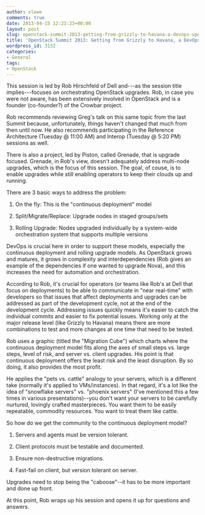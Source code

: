 ```yaml
---
author: slowe
comments: true
date: 2013-04-15 12:23:23+00:00
layout: post
slug: openstack-summit-2013-getting-from-grizzly-to-havana-a-devops-upgrade-pattern
title: 'OpenStack Summit 2013: Getting from Grizzly to Havana, a DevOps Upgrade Pattern'
wordpress_id: 3132
categories:
- General
tags:
- OpenStack
---
```


This session is led by Rob Hirschfeld of Dell and---as the session title implies---focuses on orchestrating OpenStack upgrades. Rob, in case you were not aware, has been extensively involved in OpenStack and is a founder (co-founder?) of the Crowbar project.

Rob recommends reviewing Greg's talk on this same topic from the last Summit because, unfortunately, things haven't changed that much from then until now. He also recommends participating in the Reference Architecture (Tuesday @ 11:00 AM) and Interop (Tuesday @ 5:20 PM) sessions as well.

There is also a project, led by Piston, called Grenade, that is upgrade focused. Grenade, in Rob's view, doesn't adequately address multi-node upgrades, which is the focus of this session. The goal, of couse, is to enable upgrades while still enabling operators to keep their clouds up and running.

There are 3 basic ways to address the problem:

1. On the fly: This is the "continuous deployment" model

2. Split/Migrate/Replace: Upgrade nodes in staged groups/sets

3. Rolling Upgrade: Nodes upgraded individually by a system-wide orchestration system that supports multiple versions

DevOps is crucial here in order to support these models, especially the continuous deployment and rolling upgrade models. As OpenStack grows and matures, it grows in complexity and interdependencies (Rob gives an example of the dependencies if one wanted to upgrade Nova), and this increases the need for automation and orchestration.

According to Rob, it's crucial for operators (or teams like Rob's at Dell that focus on deployments) to be able to communicate in "near real-time" with developers so that issues that affect deployments and upgrades can be addressed as part of the development cycle, not at the end of the development cycle. Addressing issues quickly means it's easier to catch the individual commits and easier to fix potential issues. Working only at the major release level (like Grizzly to Havana) means there are more combinations to test and more changes at one time that need to be tested.

Rob uses a graphic (titled the "Migration Cube") which charts where the continuous deployment model fits along the axes of small steps vs. large steps, level of risk, and server vs. client upgrades. His point is that continuous deployment offers the least risk and the least disruption. By so doing, it also provides the most profit.

He applies the "pets vs. cattle" analogy to your servers, which is a different take (normally it's applied to VMs/instances). In that regard, it's a lot like the idea of "snowflake servers" vs. "phoenix servers" (I've mentioned this a few times in various presentations)--you don't want your servers to be carefully nurtured, lovingly crafted masterpieces. You want them to be easily repeatable, commodity resources. You want to treat them like cattle.

So how do we get the community to the continuous deployment model?

1. Servers and agents must be version tolerant.

2. Client protocols must be testable and documented.

3. Ensure non-destructive migrations.

4. Fast-fail on client, but version tolerant on server.

Upgrades need to stop being the "caboose"--it has to be more important and done up front.

At this point, Rob wraps up his session and opens it up for questions and answers.
